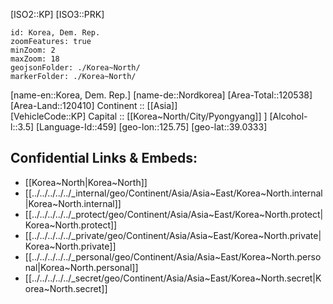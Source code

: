﻿---
aliases:
- North-Korea
- Korea~Dem-Rep
- Nordkorea
confidential: public
isDeleted: false
location:
- 39.0333
- 125.75
SpocWebEntityId: 26940
tags:
- geo/Country
type: Country
---

[ISO2::KP] 
[ISO3::PRK] 
```leaflet
id: Korea, Dem. Rep.
zoomFeatures: true 
minZoom: 2 
maxZoom: 18
geojsonFolder: ./Korea~North/
markerFolder: ./Korea~North/
```

[name-en::Korea, Dem. Rep.] 
[name-de::Nordkorea] 
[Area-Total::120538] 
[Area-Land::120410] 
Continent :: [[Asia]]  
[VehicleCode::KP] 
Capital :: [[Korea~North/City/Pyongyang]] ] 
[Alcohol-l::3.5] 
[Language-Id::459] 
[geo-lon::125.75] 
[geo-lat::39.0333] 



## Confidential Links & Embeds: 
- [[Korea~North|Korea~North]]  
- [[../../../../../_internal/geo/Continent/Asia/Asia~East/Korea~North.internal|Korea~North.internal]]  
- [[../../../../../_protect/geo/Continent/Asia/Asia~East/Korea~North.protect|Korea~North.protect]] 
- [[../../../../../_private/geo/Continent/Asia/Asia~East/Korea~North.private|Korea~North.private]] 
- [[../../../../../_personal/geo/Continent/Asia/Asia~East/Korea~North.personal|Korea~North.personal]] 
- [[../../../../../_secret/geo/Continent/Asia/Asia~East/Korea~North.secret|Korea~North.secret]] 
